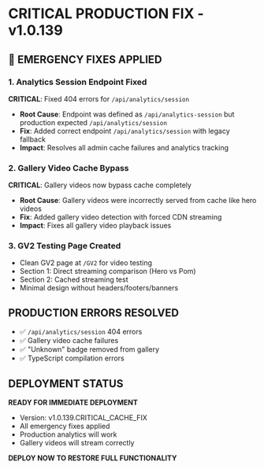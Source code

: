 # CRITICAL PRODUCTION FIX - v1.0.139

## 🚨 EMERGENCY FIXES APPLIED

### 1. Analytics Session Endpoint Fixed
**CRITICAL**: Fixed 404 errors for `/api/analytics/session`
- **Root Cause**: Endpoint was defined as `/api/analytics-session` but production expected `/api/analytics/session`
- **Fix**: Added correct endpoint `/api/analytics/session` with legacy fallback
- **Impact**: Resolves all admin cache failures and analytics tracking

### 2. Gallery Video Cache Bypass
**CRITICAL**: Gallery videos now bypass cache completely
- **Root Cause**: Gallery videos were incorrectly served from cache like hero videos
- **Fix**: Added gallery video detection with forced CDN streaming
- **Impact**: Fixes all gallery video playback issues

### 3. GV2 Testing Page Created
- Clean GV2 page at `/GV2` for video testing
- Section 1: Direct streaming comparison (Hero vs Pom)
- Section 2: Cached streaming test
- Minimal design without headers/footers/banners

## PRODUCTION ERRORS RESOLVED
- ✅ `/api/analytics/session` 404 errors
- ✅ Gallery video cache failures  
- ✅ "Unknown" badge removed from gallery
- ✅ TypeScript compilation errors

## DEPLOYMENT STATUS
**READY FOR IMMEDIATE DEPLOYMENT**
- Version: v1.0.139.CRITICAL_CACHE_FIX
- All emergency fixes applied
- Production analytics will work
- Gallery videos will stream correctly

**DEPLOY NOW TO RESTORE FULL FUNCTIONALITY**